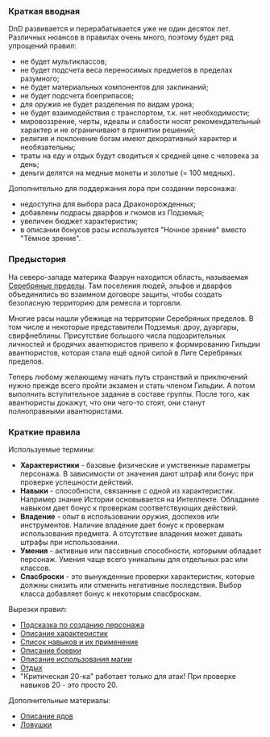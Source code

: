 
### Краткая вводная
DnD развивается и перерабатывается уже не один десяток лет. Различных нюансов в правилах очень много, поэтому будет ряд упрощений правил:
- не будет мультиклассов;
- не будет подсчета веса переносимых предметов в пределах разумного;
- не будет материальных компонентов для заклинаний;
- не будет подсчета боеприпасов;
- для оружия не будет разделения по видам урона;
- не будет взаимодействия с транспортом, т.к. нет необходимости;
- мировоззрение, черты, идеалы и слабости носят рекомендательный характер и не ограничивают в принятии решений;
- религия и поклонение богам имеют декоративный характер и необязательны;
- траты на еду и отдых будут сводиться к средней цене с человека за день;
- деньги делятся на медные монеты и золотые (= 100 медных).

Дополнительно для поддержания лора при создании персонажа:
- недоступна для выбора раса Драконорожденных;
- добавлены подрасы дварфов и гномов из Подземья;
- увеличен бюджет характеристик;
- в описании бонусов расы используется "Ночное зрение" вместо "Тёмное зрение".

### Предыстория
На северо-западе материка Фаэрун находится область, называемая [Серебряные пределы](Лор/Серебряные%20пределы.md). Там поселения людей, эльфов и дварфов объединились во взаимном договоре защиты, чтобы создать безопасную территорию для ремесла и торговли. 

Многие расы нашли убежище на территории Серебряных пределов. В том числе и некоторые представители Подземья: дроу, дуэргары, свирфнеблины. Присутствие большого числа подозрительных личностей и бродячих авантюристов привело к формированию Гильдии авантюристов, которая стала ещё одной силой в Лиге Серебряных пределов.

Теперь любому желающему начать путь странствий и приключений нужно прежде всего пройти экзамен и стать членом Гильдии. А потом выполнить вступительное задание в составе группы. После того, как авантюристы докажут, что они чего-то стоят, они станут полноправными авантюристами.

### Краткие правила
Используемые термины:
- **Характеристики** - базовые физические и умственные параметры персонажа. В зависимости от значения дают штраф или бонус при проверке успешности действий.
- **Навыки** - способности, связанные с одной из характеристик. Например знание Истории основывается на Интеллекте. Обладание навыком дает бонус к проверкам соответствующих действий.
- **Владение** - опыт в использовании оружия, доспехов или инструментов. Наличие владение дает бонус к проверкам использования предмета. А отсутствие владения может давать штрафы при использовании.
- **Умения** - активные или пассивные способности, которыми обладает персонаж. Умения чаще всего уникальны для отдельных рас или классов.
- **Спасброски** - это вынужденные проверки характеристик, которые должны снизить или отменить негативные последствия. Выбор класса добавляет бонус к некоторым спасброскам.

Вырезки правил:
- [Подсказка по созданию персонажа](<Правила/Создание персонажа.md>)
- [Описание характеристик](Правила/Характеристики.md)
- [Список навыков и их применение](Правила/Навыки.md)
- [Описание боевки](Правила/Сражение.md)
- [Описание использования магии](<Правила/Использование заклинаний.md>)
- [Отдых](<Правила/Отдых.md>)
- "Критическая 20-ка" работает только для атак! При проверке навыков 20 - это просто 20.

Дополнительные материалы:
- [Описание ядов](Таблицы/Яды.md)
- [Ловушки](Таблицы/Ловушки.md)


